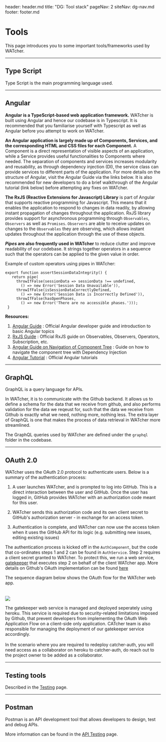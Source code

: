 <frontmatter>
  header: header.md
  title: "DG: Tool stack"
  pageNav: 2
  siteNav: dg-nav.md
  footer: footer.md
</frontmatter>

# Tools

This page introduces you to some important tools/frameworks used by WATcher.

-------------------------------------------------------------------

## Type Script

Type Script is the main programming language used.

-------------------------------------------------------------------

## Angular

**Angular is a TypeScript-based web application framework.** WATcher is built using Angular and hence our codebase is in Typescript. It is recommended that you familiarise yourself with Typescript as well as Angular before you attempt to work on WATcher.

**An Angular application is largely made up of Components, Services, and the corresponding HTML and CSS files for each Component.** A Component is a direct representation of visible aspects of an application, while a Service provides useful functionalities to Components where needed. The separation of components and services increases modularity and reusability, as through dependency injection (DI), the service class can provide services to different parts of the application. For more details on the structure of Angular, visit the Angular Guide via the links below. It is also recommended for new developers to do a brief walkthrough of the Angular tutorial (link below) before attempting any fixes on WATcher.

**The RxJS (Reactive Extensions for Javascript) Library** is part of Angular that supports reactive programming for Javascript. This means that it enables the application to respond to changes in data readily, by allowing instant propagation of changes throughout the application. RxJS library provides support for asynchronous programming through `Observables`, `Observers` as well as `Promises`. `Observers` are able to receive updates on changes to the `Observables` they are observing, which allows instant updates throughout the application through the use of these objects.

**_Pipes_ are also frequently used in WATcher** to reduce clutter and improve readability of our codebase. It strings together operators in a sequence such that the operators can be applied to the given value in order.

Example of custom operators using pipes in WATcher:
```
export function assertSessionDataIntegrity() {
   return pipe(
     throwIfFalse(sessionData => sessionData !== undefined,
       () => new Error('Session Data Unavailable')),
     throwIfFalse(isSessionDataCorrectlyDefined,
       () => new Error('Session Data is Incorrectly Defined')),
     throwIfFalse(hasOpenPhases,
       () => new Error('There are no accessible phases.')));
 }
```

****Resources:****

1. [Angular Guide](https://angular.io/guide/architecture) : Official Angular developer guide and introduction to basic Angular topics
2. [RxJS Guide](https://rxjs-dev.firebaseapp.com/guide/observable) : Official RxJS guide on Observables, Observers, Operators, Subscription, etc.
3. [Angular Guide on Navigation of Component Tree](https://angular.io/guide/dependency-injection-navtree) : Guide on how to navigate the component tree with Dependency Injection
4. [Angular Tutorial](https://angular.io/tutorial) : Official Angular tutorials

-------------------------------------------------------------------

## GraphQL

GraphQL is a query language for APIs.

In WATcher, it is to communicate with the Github backend. It allows us to define a schema for the data that we receive from github, and also performs validation for the data we reqeust for, such that the data we receive from Github is exactly what we need, nothing more, nothing less. The extra layer of GraphQL is one that makes the process of data retrieval in WATcher more streamlined.

The GraphQL queries used by WATcher are defined under the `graphql` folder in the codebase.

-------------------------------------------------------------------

## OAuth 2.0

WATcher uses the OAuth 2.0 protocol to authenticate users. Below is a summary of the authentication process:

1. A user launches WATcher, and is prompted to log into GitHub. This is a direct interaction between the user and GitHub. Once the user has logged in, GitHub provides WATcher with an authorization code meant for this user.

2. WATcher sends this authorization code and its own client secret to GitHub's authorization server - in exchange for an access token.

3. Authentication is complete, and WATcher can now use the access token when it uses the GitHub API for its logic (e.g. submitting new issues, editing existing issues)

The authentication process is kicked off in the `AuthComponent`, but the code that co-ordinates steps 1 and 2 can be found in `AuthService`. Step 2 requires a client secret granted to WATcher. To protect this, we run a web service, [gatekeeper](https://github.com/CATcher-org/gatekeeper) that executes step 2 on behalf of the client WATcher app. More details on Github's OAuth implementation can be found [here](https://docs.github.com/en/developers/apps/building-oauth-apps/authorizing-oauth-apps)

The sequence diagram below shows the OAuth flow for the WATcher web app.
<br/><br/><br/>
![](../images/oauth-sequence-diagram.png)

<box type="info">
    The gatekeeper web service is managed and deployed seperately using heroku. This service is required due to security-related limitations imposed by Github, that prevent developers from implementing the OAuth Web Application Flow on a client-side only application. CATcher team is also responsible for managing the deployment of our gatekeeper service accordingly.
    <br/><br/>
    In the scenario where you are required to redeploy catcher-auth, you will need access as a collaborator on heroku to catcher-auth, do reach out to the project owner to be added as a collaborator.
</box>

-------------------------------------------------------------------

## Testing tools

Described in the [Testing](testing.md) page.

-------------------------------------------------------------------

## Postman

Postman is an API development tool that allows developers to design, test and debug APIs.

More information can be found in the [API Testing](api-testing.md) page.